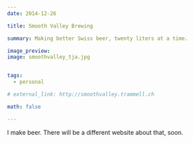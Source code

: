 ```yaml
---
date: 2014-12-26

title: Smooth Valley Brewing

summary: Making better Swiss beer, twenty liters at a time.

image_preview: 
image: smoothvalley_tja.jpg


tags: 
  - personal

# external_link: http://smoothvalley.trammell.ch

math: false

---
```


I make beer. There will be a different website about that, soon.

